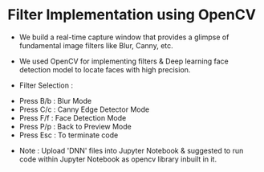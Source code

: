 # Filter Implementation using OpenCV

* We build a real-time capture window that provides a glimpse of fundamental image filters like Blur, Canny, etc. 
* We used OpenCV for implementing filters & Deep learning face detection model to locate faces with high precision.

* Filter Selection :

+ Press B/b : Blur Mode
+ Press C/c : Canny Edge Detector Mode
+ Press F/f : Face Detection Mode
+ Press P/p : Back to Preview Mode
+ Press Esc : To terminate code

* Note : Upload 'DNN' files into Jupyter Notebook & suggested to run code within Jupyter Notebook as opencv library inbuilt in it.
